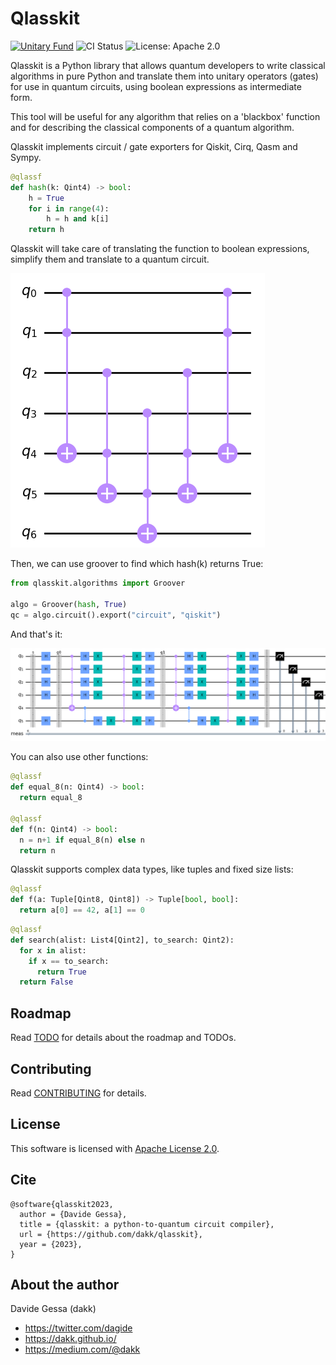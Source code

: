 # Qlasskit

[![Unitary Fund](https://img.shields.io/badge/supported_by-Unitary_Fund-ffff00.svg)](https://unitary.fund)
![CI Status](https://github.com/dakk/qlasskit/actions/workflows/ci.yaml/badge.svg)
![License: Apache 2.0](https://img.shields.io/badge/license-Apache_2.0-blue)


Qlasskit is a Python library that allows quantum developers to write classical algorithms in pure Python and translate them into unitary operators (gates) for use in quantum circuits, using boolean expressions as intermediate form.

This tool will be useful for any algorithm that relies on a 'blackbox' function and for describing the classical components of a quantum algorithm.

Qlasskit implements circuit / gate exporters for Qiskit, Cirq, Qasm and Sympy.



```python
@qlassf
def hash(k: Qint4) -> bool:
    h = True
    for i in range(4):
        h = h and k[i]
    return h
```

Qlasskit will take care of translating the function to boolean expressions, simplify them and
translate to a quantum circuit.

![Groover](docs/source/_images/hash_circ.png)

Then, we can use groover to find which hash(k) returns True:

```python
from qlasskit.algorithms import Groover

algo = Groover(hash, True)
qc = algo.circuit().export("circuit", "qiskit")
```

And that's it:

![Groover](docs/source/_images/groover_circ.png)


You can also use other functions:

```python
@qlassf
def equal_8(n: Qint4) -> bool:
  return equal_8

@qlassf
def f(n: Qint4) -> bool:
  n = n+1 if equal_8(n) else n
  return n
```

Qlasskit supports complex data types, like tuples and fixed size lists:

```python
@qlassf
def f(a: Tuple[Qint8, Qint8]) -> Tuple[bool, bool]:
  return a[0] == 42, a[1] == 0
```

```python
@qlassf
def search(alist: List4[Qint2], to_search: Qint2):
  for x in alist:
    if x == to_search:
      return True
  return False
```


## Roadmap

Read [TODO](TODO.md) for details about the roadmap and TODOs.

## Contributing

Read [CONTRIBUTING](CONTRIBUTING.md) for details.

## License

This software is licensed with [Apache License 2.0](LICENSE).


## Cite

```
@software{qlasskit2023,
  author = {Davide Gessa},
  title = {qlasskit: a python-to-quantum circuit compiler},
  url = {https://github.com/dakk/qlasskit},
  year = {2023},
}
```

## About the author

Davide Gessa (dakk)
- https://twitter.com/dagide
- https://dakk.github.io/
- https://medium.com/@dakk